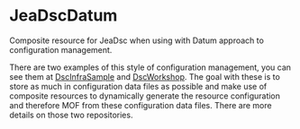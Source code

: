 # JeaDscDatum

Composite resource for JeaDsc when using with Datum approach to configuration management.

There are two examples of this style of configuration management, you can see them at [DscInfraSample](https://github.com/gaelcolas/DscInfraSample) and [DscWorkshop](https://github.com/automatedlab/DscWorkshop). The goal with these is to store as much in configuration data files as possible and make use of composite resources to dynamically generate the resource configuration and therefore MOF from these configuration data files. There are more details on those two repositories.
